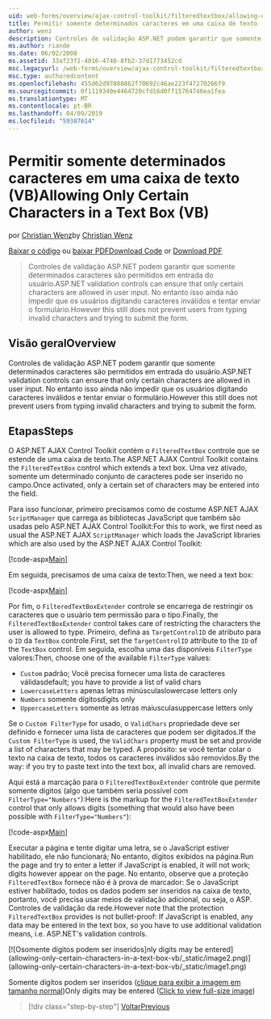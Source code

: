 ```yaml
---
uid: web-forms/overview/ajax-control-toolkit/filteredtextbox/allowing-only-certain-characters-in-a-text-box-vb
title: Permitir somente determinados caracteres em uma caixa de texto (VB) | Microsoft Docs
author: wenz
description: Controles de validação ASP.NET podem garantir que somente determinados caracteres são permitidos em entrada do usuário. No entanto isso ainda não impede que os usuários digitem inválidos...
ms.author: riande
ms.date: 06/02/2008
ms.assetid: 33af23f1-4016-4740-8fb2-37d1773452cd
msc.legacyurl: /web-forms/overview/ajax-control-toolkit/filteredtextbox/allowing-only-certain-characters-in-a-text-box-vb
msc.type: authoredcontent
ms.openlocfilehash: 455d62d97808862f70692c46ae223f47270266f9
ms.sourcegitcommit: 0f1119340e4464720cfd16d0ff15764746ea1fea
ms.translationtype: MT
ms.contentlocale: pt-BR
ms.lasthandoff: 04/09/2019
ms.locfileid: "59387614"
---
```

# <a name="allowing-only-certain-characters-in-a-text-box-vb"></a><span data-ttu-id="68771-104">Permitir somente determinados caracteres em uma caixa de texto (VB)</span><span class="sxs-lookup"><span data-stu-id="68771-104">Allowing Only Certain Characters in a Text Box (VB)</span></span>

<span data-ttu-id="68771-105">por [Christian Wenz](https://github.com/wenz)</span><span class="sxs-lookup"><span data-stu-id="68771-105">by [Christian Wenz](https://github.com/wenz)</span></span>

<span data-ttu-id="68771-106">[Baixar o código](http://download.microsoft.com/download/4/c/2/4c2def7a-0d23-4055-91f9-1f18504167d7/FilteredTextBox0.vb.zip) ou [baixar PDF](http://download.microsoft.com/download/b/6/a/b6ae89ee-df69-4c87-9bfb-ad1eb2b23373/filteredtextbox0VB.pdf)</span><span class="sxs-lookup"><span data-stu-id="68771-106">[Download Code](http://download.microsoft.com/download/4/c/2/4c2def7a-0d23-4055-91f9-1f18504167d7/FilteredTextBox0.vb.zip) or [Download PDF](http://download.microsoft.com/download/b/6/a/b6ae89ee-df69-4c87-9bfb-ad1eb2b23373/filteredtextbox0VB.pdf)</span></span>

> <span data-ttu-id="68771-107">Controles de validação ASP.NET podem garantir que somente determinados caracteres são permitidos em entrada do usuário.</span><span class="sxs-lookup"><span data-stu-id="68771-107">ASP.NET validation controls can ensure that only certain characters are allowed in user input.</span></span> <span data-ttu-id="68771-108">No entanto isso ainda não impedir que os usuários digitando caracteres inválidos e tentar enviar o formulário.</span><span class="sxs-lookup"><span data-stu-id="68771-108">However this still does not prevent users from typing invalid characters and trying to submit the form.</span></span>


## <a name="overview"></a><span data-ttu-id="68771-109">Visão geral</span><span class="sxs-lookup"><span data-stu-id="68771-109">Overview</span></span>

<span data-ttu-id="68771-110">Controles de validação ASP.NET podem garantir que somente determinados caracteres são permitidos em entrada do usuário.</span><span class="sxs-lookup"><span data-stu-id="68771-110">ASP.NET validation controls can ensure that only certain characters are allowed in user input.</span></span> <span data-ttu-id="68771-111">No entanto isso ainda não impedir que os usuários digitando caracteres inválidos e tentar enviar o formulário.</span><span class="sxs-lookup"><span data-stu-id="68771-111">However this still does not prevent users from typing invalid characters and trying to submit the form.</span></span>

## <a name="steps"></a><span data-ttu-id="68771-112">Etapas</span><span class="sxs-lookup"><span data-stu-id="68771-112">Steps</span></span>

<span data-ttu-id="68771-113">O ASP.NET AJAX Control Toolkit contém o `FilteredTextBox` controle que se estende de uma caixa de texto.</span><span class="sxs-lookup"><span data-stu-id="68771-113">The ASP.NET AJAX Control Toolkit contains the `FilteredTextBox` control which extends a text box.</span></span> <span data-ttu-id="68771-114">Uma vez ativado, somente um determinado conjunto de caracteres pode ser inserido no campo.</span><span class="sxs-lookup"><span data-stu-id="68771-114">Once activated, only a certain set of characters may be entered into the field.</span></span>

<span data-ttu-id="68771-115">Para isso funcionar, primeiro precisamos como de costume ASP.NET AJAX `ScriptManager` que carrega as bibliotecas JavaScript que também são usadas pelo ASP.NET AJAX Control Toolkit:</span><span class="sxs-lookup"><span data-stu-id="68771-115">For this to work, we first need as usual the ASP.NET AJAX `ScriptManager` which loads the JavaScript libraries which are also used by the ASP.NET AJAX Control Toolkit:</span></span>

[!code-aspx[Main](allowing-only-certain-characters-in-a-text-box-vb/samples/sample1.aspx)]

<span data-ttu-id="68771-116">Em seguida, precisamos de uma caixa de texto:</span><span class="sxs-lookup"><span data-stu-id="68771-116">Then, we need a text box:</span></span>

[!code-aspx[Main](allowing-only-certain-characters-in-a-text-box-vb/samples/sample2.aspx)]

<span data-ttu-id="68771-117">Por fim, o `FilteredTextBoxExtender` controle se encarrega de restringir os caracteres que o usuário tem permissão para o tipo.</span><span class="sxs-lookup"><span data-stu-id="68771-117">Finally, the `FilteredTextBoxExtender` control takes care of restricting the characters the user is allowed to type.</span></span> <span data-ttu-id="68771-118">Primeiro, defina as `TargetControlID` de atributo para o `ID` da `TextBox` controle.</span><span class="sxs-lookup"><span data-stu-id="68771-118">First, set the `TargetControlID` attribute to the `ID` of the `TextBox` control.</span></span> <span data-ttu-id="68771-119">Em seguida, escolha uma das disponíveis `FilterType` valores:</span><span class="sxs-lookup"><span data-stu-id="68771-119">Then, choose one of the available `FilterType` values:</span></span>

- `Custom` <span data-ttu-id="68771-120">padrão; Você precisa fornecer uma lista de caracteres válidas</span><span class="sxs-lookup"><span data-stu-id="68771-120">default; you have to provide a list of valid chars</span></span>
- `LowercaseLetters` <span data-ttu-id="68771-121">apenas letras minúsculas</span><span class="sxs-lookup"><span data-stu-id="68771-121">lowercase letters only</span></span>
- `Numbers` <span data-ttu-id="68771-122">somente dígitos</span><span class="sxs-lookup"><span data-stu-id="68771-122">digits only</span></span>
- `UppercaseLetters` <span data-ttu-id="68771-123">somente as letras maiusculas</span><span class="sxs-lookup"><span data-stu-id="68771-123">uppercase letters only</span></span>

<span data-ttu-id="68771-124">Se o `Custom FilterType` for usado, o `ValidChars` propriedade deve ser definido e fornecer uma lista de caracteres que podem ser digitados.</span><span class="sxs-lookup"><span data-stu-id="68771-124">If the `Custom FilterType` is used, the `ValidChars` property must be set and provide a list of characters that may be typed.</span></span> <span data-ttu-id="68771-125">A propósito: se você tentar colar o texto na caixa de texto, todos os caracteres inválidos são removidos.</span><span class="sxs-lookup"><span data-stu-id="68771-125">By the way: if you try to paste text into the text box, all invalid chars are removed.</span></span>

<span data-ttu-id="68771-126">Aqui está a marcação para o `FilteredTextBoxExtender` controle que permite somente dígitos (algo que também seria possível com `FilterType="Numbers"`):</span><span class="sxs-lookup"><span data-stu-id="68771-126">Here is the markup for the `FilteredTextBoxExtender` control that only allows digits (something that would also have been possible with `FilterType="Numbers"`):</span></span>

[!code-aspx[Main](allowing-only-certain-characters-in-a-text-box-vb/samples/sample3.aspx)]

<span data-ttu-id="68771-127">Executar a página e tente digitar uma letra, se o JavaScript estiver habilitado, ele não funcionará; No entanto, dígitos exibidos na página.</span><span class="sxs-lookup"><span data-stu-id="68771-127">Run the page and try to enter a letter if JavaScript is enabled, it will not work; digits however appear on the page.</span></span> <span data-ttu-id="68771-128">No entanto, observe que a proteção `FilteredTextBox` fornece não é à prova de marcador: Se o JavaScript estiver habilitado, todos os dados podem ser inseridos na caixa de texto, portanto, você precisa usar meios de validação adicional, ou seja, o ASP. Controles de validação da rede.</span><span class="sxs-lookup"><span data-stu-id="68771-128">However note that the protection `FilteredTextBox` provides is not bullet-proof: If JavaScript is enabled, any data may be entered in the text box, so you have to use additional validation means, i.e. ASP.NET's validation controls.</span></span>


[![O<span data-ttu-id="68771-129">somente dígitos podem ser inseridos]</span><span class="sxs-lookup"><span data-stu-id="68771-129">nly digits may be entered]</span></span>(allowing-only-certain-characters-in-a-text-box-vb/_static/image2.png)](allowing-only-certain-characters-in-a-text-box-vb/_static/image1.png)

<span data-ttu-id="68771-130">Somente dígitos podem ser inseridos ([clique para exibir a imagem em tamanho normal](allowing-only-certain-characters-in-a-text-box-vb/_static/image3.png))</span><span class="sxs-lookup"><span data-stu-id="68771-130">Only digits may be entered ([Click to view full-size image](allowing-only-certain-characters-in-a-text-box-vb/_static/image3.png))</span></span>

> [!div class="step-by-step"]
> [<span data-ttu-id="68771-131">Voltar</span><span class="sxs-lookup"><span data-stu-id="68771-131">Previous</span></span>](allowing-only-certain-characters-in-a-text-box-cs.md)

